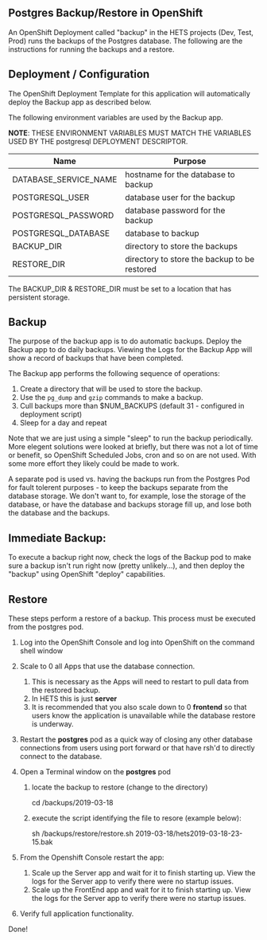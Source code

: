 Postgres Backup/Restore in OpenShift
----------------
An OpenShift Deployment called "backup" in the HETS projects (Dev, Test, Prod) runs the backups of the Postgres database. The following are the instructions for running the backups and a restore.

Deployment / Configuration
----------------
The OpenShift Deployment Template for this application will automatically deploy the Backup app as described below.

The following environment variables are used by the Backup app.

**NOTE**: THESE ENVIRONMENT VARIABLES MUST MATCH THE VARIABLES USED BY THE postgresql DEPLOYMENT DESCRIPTOR.

| Name | Purpose |
| ---- | ------- |
| DATABASE_SERVICE_NAME | hostname for the database to backup |
| POSTGRESQL_USER | database user for the backup |
| POSTGRESQL_PASSWORD | database password for the backup |
| POSTGRESQL_DATABASE | database to backup | 
| BACKUP_DIR | directory to store the backups |
| RESTORE_DIR | directory to store the backup to be restored |

The BACKUP_DIR & RESTORE_DIR must be set to a location that has persistent storage.

Backup
------
The purpose of the backup app is to do automatic backups.  Deploy the Backup app to do daily backups.  Viewing the Logs for the Backup App will show a record of backups that have been completed.

The Backup app performs the following sequence of operations:

1. Create a directory that will be used to store the backup.
2. Use the `pg_dump` and `gzip` commands to make a backup.
3. Cull backups more than $NUM_BACKUPS (default 31 - configured in deployment script)
4. Sleep for a day and repeat

Note that we are just using a simple "sleep" to run the backup periodically. More elegent solutions were looked at briefly, but there was not a lot of time or benefit, so OpenShift Scheduled Jobs, cron and so on are not used. With some more effort they likely could be made to work.

A separate pod is used vs. having the backups run from the Postgres Pod for fault tolerent purposes - to keep the backups separate from the database storage.  We don't want to, for example, lose the storage of the database, or have the database and backups storage fill up, and lose both the database and the backups.

Immediate Backup:
-----------------
To execute a backup right now, check the logs of the Backup pod to make sure a backup isn't run right now (pretty unlikely...), and then deploy the "backup" using OpenShift "deploy" capabilities.


Restore
-------
These steps perform a restore of a backup. This process must be executed from the postgres pod.

1. Log into the OpenShift Console and log into OpenShift on the command shell window
2. Scale to 0 all Apps that use the database connection.
   1. This is necessary as the Apps will need to restart to pull data from the restored backup.
   2. In HETS this is just **server**
   3. It is recommended that you also scale down to 0 **frontend** so that users know the application is unavailable while the database restore is underway.       
3. Restart the **postgres** pod as a quick way of closing any other database connections from users using port forward or that have rsh'd to directly connect to the database.
4. Open a Terminal window on the **postgres** pod
   1. locate the backup to restore (change to the directory)
   
       cd /backups/2019-03-18
	   
    2. execute the script identifying the file to resore (example below):
	
       sh /backups/restore/restore.sh 2019-03-18/hets2019-03-18-23-15.bak
   
5. From the Openshift Console restart the app:
    1. Scale up the Server app and wait for it to finish starting up.  View the logs for the Server app to verify there were no startup issues.
    2. Scale up the FrontEnd app and wait for it to finish starting up.  View the logs for the Server app to verify there were no startup issues.
6.  Verify full application functionality.

Done!
